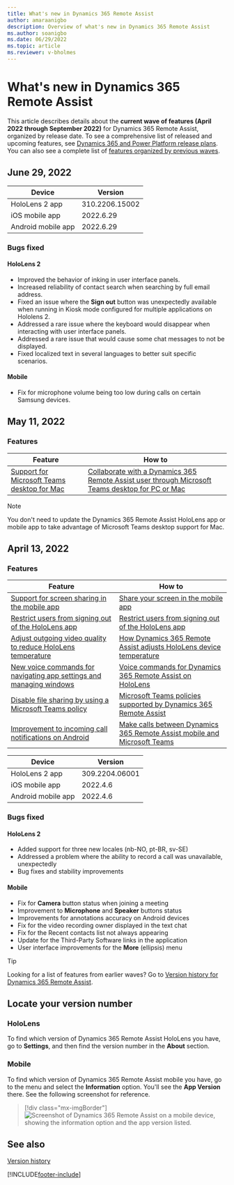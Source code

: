 ```yaml
---
title: What's new in Dynamics 365 Remote Assist
author: amaraanigbo
description: Overview of what's new in Dynamics 365 Remote Assist
ms.author: soanigbo
ms.date: 06/29/2022
ms.topic: article
ms.reviewer: v-bholmes
---
```


# What's new in Dynamics 365 Remote Assist

This article describes details about the **current wave of features (April 2022 through September 2022)** for Dynamics 365 Remote Assist, organized by release date. To see a comprehensive list of released and upcoming features, see [Dynamics 365 and Power Platform release plans](/dynamics365/release-plans/). You can also see a complete list of [features organized by previous waves](version-history.md).

## June 29, 2022

|Device|Version|
|------------------------------------------|---------------------------------------------|
|HoloLens 2 app|310.2206.15002|
|iOS mobile app|2022.6.29|
|Android mobile app|2022.6.29|

### Bugs fixed 

#### HoloLens 2

- Improved the behavior of inking in user interface panels.
- Increased reliability of contact search when searching by full email address.
- Fixed an issue where the **Sign out** button was unexpectedly available when running in Kiosk mode configured for multiple applications on Hololens 2.
- Addressed a rare issue where the keyboard would disappear when interacting with user interface panels.
- Addressed a rare issue that would cause some chat messages to not be displayed.
- Fixed localized text in several languages to better suit specific scenarios. 

#### Mobile

- Fix for microphone volume being too low during calls on certain Samsung devices.

## May 11, 2022

### Features

|Feature|How to|
|-----------------------------------------------|----------------------------------------------------|
|[Support for Microsoft Teams desktop for Mac](https://docs.microsoft.com/dynamics365-release-plan/2022wave1/remote-assist/dynamics365-remote-assist/support-teams-desktop-mac)|[Collaborate with a Dynamics 365 Remote Assist user through Microsoft Teams desktop for PC or Mac](teams-pc-all.md)|

> [!NOTE]
> You don't need to update the Dynamics 365 Remote Assist HoloLens app or mobile app to take advantage of Microsoft Teams desktop support for Mac.

## April 13, 2022

### Features

|Feature|How to|
|-----------------------------------------------|---------------------------------------------------|
|[Support for screen sharing in the mobile app](/dynamics365-release-plan/2022wave1/remote-assist/dynamics365-remote-assist/support-teams-desktop-mac)|[Share your screen in the mobile app](mobile-app/share-screen.md)|
|[Restrict users from signing out of the HoloLens app](/dynamics365-release-plan/2022wave1/remote-assist/dynamics365-remote-assist/restrict-users-signing-out-hololens-app)|[Restrict users from signing out of the HoloLens app](restricted-mode-signout.md)|
|[Adjust outgoing video quality to reduce HoloLens temperature](/dynamics365-release-plan/2022wave1/remote-assist/dynamics365-remote-assist/adjust-outgoing-video-quality-reduce-hololens-temperature)|[How Dynamics 365 Remote Assist adjusts HoloLens device temperature](hololens-thermal-adjusting.md)|
|[New voice commands for navigating app settings and managing windows](/dynamics365-release-plan/2022wave1/remote-assist/dynamics365-remote-assist/new-voice-commands-navigating-app-settings-window-management)|[Voice commands for Dynamics 365 Remote Assist on HoloLens](voice-commands-hololens.md)|
|[Disable file sharing by using a Microsoft Teams policy](/dynamics365-release-plan/2022wave1/remote-assist/dynamics365-remote-assist/disable-file-sharing-using-teams-policy)|[Microsoft Teams policies supported by Dynamics 365 Remote Assist](teams-policies.md#file-sharing-policies)|
|[Improvement to incoming call notifications on Android](/dynamics365-release-plan/2021wave2/remote-assist/dynamics365-remote-assist/improvement-incoming-call-notifications-android)|[Make calls between Dynamics 365 Remote Assist mobile and Microsoft Teams](mobile-app/remote-assist-mobile-to-teams-calls.md#what-happens-when-dynamics-365-remote-assist-mobile-and-teams-mobile-are-installed-on-the-same-device)|

|Device|Version|
|------------------------------------------|---------------------------------------------|
|HoloLens 2 app|309.2204.06001|
|iOS mobile app|2022.4.6|
|Android mobile app|2022.4.6|

### Bugs fixed 

#### HoloLens 2

- Added support for three new locales (nb-NO, pt-BR, sv-SE)
- Addressed a problem where the ability to record a call was unavailable, unexpectedly
- Bug fixes and stability improvements

#### Mobile

- Fix for **Camera** button status when joining a meeting 
- Improvement to **Microphone** and **Speaker** buttons status 
- Improvements for annotations accuracy on Android devices
- Fix for the video recording owner displayed in the text chat 
- Fix for the Recent contacts list not always appearing
- Update for the Third-Party Software links in the application 
- User interface improvements for the **More** (ellipsis) menu 

> [!TIP]
> Looking for a list of features from earlier waves? Go to [Version history for Dynamics 365 Remote Assist](version-history.md).

## Locate your version number

### HoloLens

To find which version of Dynamics 365 Remote Assist HoloLens you have, go to **Settings**, and then find the version number in the **About** section.

### Mobile

To find which version of Dynamics 365 Remote Assist mobile you have, go to the menu and select the **Information** option. You'll see the **App Version** there. See the following screenshot for reference.

> [!div class="mx-imgBorder"]
> ![Screenshot of Dynamics 365 Remote Assist on a mobile device, showing the information option and the app version listed.](./media/ram-version-history-locate.png)

## See also

[Version history](version-history.md)

[!INCLUDE[footer-include](../includes/footer-banner.md)]
